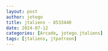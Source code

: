 ```yaml
---
layout: post
author: jotego
title: jtaliens - 8533440
date: 2024-07-12
categories: [Arcade, jotego.jtaliens]
tags: [jtaliens, jtpatreon]
---
```


